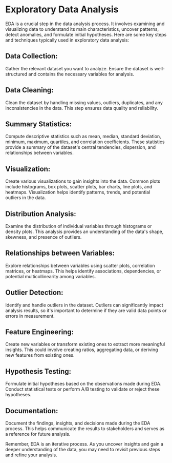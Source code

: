 # Exploratory Data Analysis
EDA is a crucial step in the data analysis process. It involves examining and visualizing data to understand its main characteristics, uncover patterns, detect anomalies, and formulate initial hypotheses. Here are some key steps and techniques typically used in exploratory data analysis:

## Data Collection: 
Gather the relevant dataset you want to analyze. Ensure the dataset is well-structured and contains the necessary variables for analysis.

## Data Cleaning: 
Clean the dataset by handling missing values, outliers, duplicates, and any inconsistencies in the data. This step ensures data quality and reliability.

## Summary Statistics: 
Compute descriptive statistics such as mean, median, standard deviation, minimum, maximum, quartiles, and correlation coefficients. These statistics provide a summary of the dataset's central tendencies, dispersion, and relationships between variables.

## Visualization: 
Create various visualizations to gain insights into the data. Common plots include histograms, box plots, scatter plots, bar charts, line plots, and heatmaps. Visualization helps identify patterns, trends, and potential outliers in the data.

## Distribution Analysis: 
Examine the distribution of individual variables through histograms or density plots. This analysis provides an understanding of the data's shape, skewness, and presence of outliers.

## Relationships between Variables: 
Explore relationships between variables using scatter plots, correlation matrices, or heatmaps. This helps identify associations, dependencies, or potential multicollinearity among variables.

## Outlier Detection: 
Identify and handle outliers in the dataset. Outliers can significantly impact analysis results, so it's important to determine if they are valid data points or errors in measurement.

## Feature Engineering: 
Create new variables or transform existing ones to extract more meaningful insights. This could involve creating ratios, aggregating data, or deriving new features from existing ones.

## Hypothesis Testing: 
Formulate initial hypotheses based on the observations made during EDA. Conduct statistical tests or perform A/B testing to validate or reject these hypotheses.

## Documentation: 
Document the findings, insights, and decisions made during the EDA process. This helps communicate the results to stakeholders and serves as a reference for future analysis.

Remember, EDA is an iterative process. As you uncover insights and gain a deeper understanding of the data, you may need to revisit previous steps and refine your analysis.
